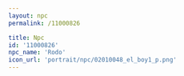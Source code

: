 ```yaml
---
layout: npc
permalink: /11000826

title: Npc
id: '11000826'
npc_name: 'Rodo'
icon_url: 'portrait/npc/02010048_el_boy1_p.png'
---
```

